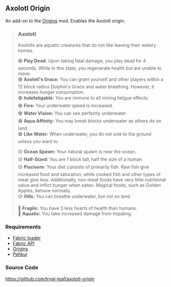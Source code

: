 ## Axolotl Origin

An add-on to the [Origins](https://www.curseforge.com/minecraft/mc-mods/origins) mod. Enables the Axolotl origin.

> ### Axolotl
>
> Axolotls are aquatic creatures that do not like leaving their watery homes.
>
> 🟢 **Play Dead:** Upon taking fatal damage, you play dead for 4 seconds. While in this state, you regenerate health but are unable to move.  
> 🟢 **Axolotl's Grace:** You can grant yourself and other players within a 12 block radius Dolphin's Grace and water breathing. However, it increases hunger consumption.  
> 🟢 **Indefatigable:** You are immune to all mining fatigue effects.  
> 🟢 **Fins:** Your underwater speed is increased.  
> 🟢 **Water Vision:** You can see perfectly underwater.  
> 🟢 **Aqua Affinity:** You may break blocks underwater as others do on land.  
> 🟢 **Like Water:** When underwater, you do not sink to the ground unless you want to.  
>
> 🟡 **Ocean Spawn:** Your natural spawn is near the ocean.  
> 🟡 **Half-Sized:** You are 1 block tall, half the size of a human.  
> 🟡 **Piscivore:** Your diet consists of primarily fish. Raw fish give increased food and saturation, while cooked fish and other types of meat give less. Additionally, non-meat foods have very little nutritional value and inflict hunger when eaten. Magical foods, such as Golden Apples, behave normally.  
> 🟡 **Gills:** You can breathe underwater, but not on land.  
>
> 🔴 **Fragile:** You have 3 less hearts of health than humans.  
> 🔴 **Aquatic:** You take increased damage from Impaling.  

### Requirements

* [Fabric loader](https://fabricmc.net/)
* [Fabric API](https://www.curseforge.com/minecraft/mc-mods/fabric-api)
* [Origins](https://www.curseforge.com/minecraft/mc-mods/origins)
* [Pehkui](https://www.curseforge.com/minecraft/mc-mods/pehkui)

### Source Code

https://github.com/tryal-leaf/axolotl-origin
